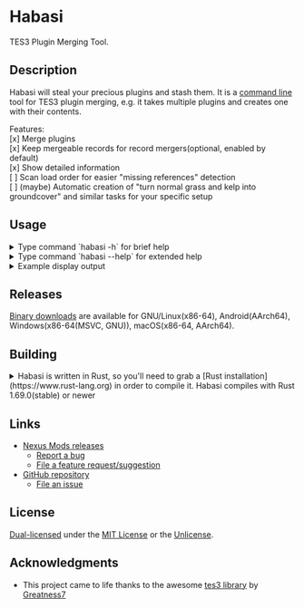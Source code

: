 <!-- markdownlint-disable MD013 -->
<!-- markdownlint-disable MD033 -->

# Habasi

TES3 Plugin Merging Tool.  

## Description

Habasi will steal your precious plugins and stash them. It is a [command line](https://en.wikipedia.org/wiki/Command-line_interface) tool for TES3 plugin merging, e.g. it takes multiple plugins and creates one with their contents.  

Features:  
[x] Merge plugins  
[x] Keep mergeable records for record mergers(optional, enabled by default)  
[x] Show detailed information  
[ ] Scan load order for easier "missing references" detection  
[ ] (maybe) Automatic creation of "turn normal grass and kelp into groundcover" and similar tasks for your specific setup  

## Usage

<details>

<summary>Type command `habasi -h` for brief help</summary>

```text
Habasi - TES3 Plugin Merging Tool

Usage: habasi [OPTIONS]

Options:
  -m, --merge <OUTPUT[, OPTIONS], LIST>...  List(s) of plugins to merge
  -C, --no-compare                          Do not compare output plugin with previous version
  -g, --grass                               Process grass lists(enabled by default)
  -l, --log <PATH>                          Name of the log file
  -L, --no-log                              Do not write log
  -s, --settings <PATH>                     Name of the program settings file
      --settings-write                      Write default program settings file and exit
  -h, --help                                Print help (see more with '--help')
  -V, --version                             Print version

List options:
  -d, --dry-run                   Do not write output plugin(s)
  -M, --mode <MODE>               How to process possibly mergeable records
  -B, --base-dir <base_dir:PATH>  Base directory for plugin lists
  -I, --no-ignore-errors          Do not ignore non-important errors
  -S, --strip-masters             Strip masters when possible
  -R, --reindex                   Reindex references twice
  -D, --debug                     Debug

Display output:
  -v, --verbose...             Show more information
  -q, --quiet                  Do not show anything
  -a, --show-all-missing-refs  Show all missing references

```

</details>
<details>

<summary>Type command `habasi --help` for extended help</summary>

```text
Habasi - TES3 Plugin Merging Tool

Author: alvazir
License: Unlicense OR MIT
GitHub: https://github.com/alvazir/habasi
Nexus Mods: https://www.nexusmods.com/morrowind/mods/53002

Usage: habasi [OPTIONS]

Options:
  -m, --merge <OUTPUT[, OPTIONS], LIST>...
          List(s) of plugins to merge. This option is handy for one-shot merges. Settings file should be more convenient for "permanent" or
          longer lists , see --settings.

          Each list is a double-quoted(*) string that consists of output plugin name, optional list options("replace" in second example) and
          comma-separated list of plugins to merge. Ouput plugin's name should come first. Examples:
            "MergedGhostRevenge.esp, GhostRevenge.ESP, GhostRevenge_TR1912.esp"
            "MergedPlugin01.esp, replace, Frozen in Time.esp, The Minotaurs Ring.esp, Cure all the Kwama Queens.ESP"

          May be repeated. May take either one or multiple comma-separated lists(no space after comma). Following examples are identical:
            -m "MergedGhostRevenge.esp, GhostRevenge.ESP, GhostRevenge_TR1912.esp" -m "MergedPlugin01.esp, replace, Frozen in Time.esp, The
            Minotaurs Ring.esp, Cure all the Kwama Queens.ESP"
            --merge "MergedGhostRevenge.esp, GhostRevenge.ESP, GhostRevenge_TR1912.esp","MergedPlugin01.esp, replace, Frozen in Time.esp, The
            Minotaurs Ring.esp, Cure all the Kwama Queens.ESP"

          List options may be set globally and per each list. List specific options override global options. See each of the list options
          details in corresponding help sections.

          (*) Windows-style paths with backslash symbol '\' require special care. You may:
            - Replace backslash with slash, e.g. '\' => '/'
            - Prepend backslash with another slash(so-called escaping), e.g. '\' => '\\'
            - Enclose string into single quotes instead of double quotes. If path contains single quote itself, then enclose string into triple
            single quotes
            Examples:
              - "D:/Data Files" = "D:\\Data Files" = 'D:\Data Files' = '''D:\Data Files'''
              - "C:/mods/mod with quote'.esp" = "C:\\mods\\mod with quote'.esp" = '''C:\mods\mod with quote'.esp'''

  -C, --no-compare
          Do not compare output plugin with previous version if it exists.

          By default program doesn't overwrite previous version of output plugin if it's not changed. Disabling comparison would slightly
          improve processing time.

  -g, --grass
          Process grass lists(enabled by default).

          Grass rarely changes and it's processing may take more time then other plugins combined due to the size. Consider setting this option
          to "false" in settings file and then use this flag sometimes.

  -l, --log <PATH>
          Name of the log file. May be provided as a path. Non-existent directories will be created.

          Log contains display output of the program as if it was run with maximum verboseness. It is enabled by default, use --no-log to
          disable.

          Default value: "<program_name>.log"(file will be created in program directory).

  -L, --no-log
          Do not write log

  -s, --settings <PATH>
          Name of the program settings file. May be provided as a path. Non-existent directories will be created. Extension will be replaced
          with ".toml".

          Default value: "<program_name>.toml"(file will be created in program directory).

      --settings-write
          Write default program settings file and exit.

          Use this option if you keep using the same arguments. Modify default settings to suit your needs.

          File will be created in program directory with name "<program_name>.toml" by default. Use --settings to provide another path. Keep in
          mind that non-default settings file path should be explicitly provided every time you want to use it.

          This flag conflicts with everything except --settings, --log, --no-log.

  -h, --help
          Print help (see a summary with '-h')

  -V, --version
          Print version

List options:
  -d, --dry-run
          Do not write output plugin(s).

          Corresponding per list options: "dry_run", "no_dry_run".

  -M, --mode <MODE>
          Mode defines how to process possibly mergeable record. Available modes are:

            "keep"
              - All possibly mergeable records are stacked in the output plugin, so that record merging utilities(TES3Merge, Delta Plugin,
              Merged Lands etc) would be able to do their work as if plugins were not merged together. Nothing would break if you don't use any
              record merging utilities at all.

            "keep_without_lands"
              - Same as "keep", but LAND records(landscape) would simply be replaced. You may use this mode if you don't intend to use "Merged
              Lands".

            "replace"
              - All records are replaced(hence no records to merge, that's how Morrowind works with records), except leveled lists. Leveled list
              merging utilities(tes3cmd, OMWLLF, Jobasha, TES3Merge, Delta Plugin etc) would be able to do their work as if plugins were not
              merged together. You may use this mode if you don't merge any records except leveled lists. Engine processes merged plugins of
              "keep" and "replace" modes exactly the same, but "replace" produces slightly smaller results.

            "complete_replace"
              - Same as replace, but leveled lists are replaced too. You may use this mode if you don't merge anything. I'd only recommend this
              mode for minimalistic mode setups, but why'd you need plugin merger then?

            "grass"
              - Same as replace, but designed for grass. Allows excluding instances that you don't like. By default it excludes "UNKNOWN GRASS"
              records from Remiros' Groundcover. Check "grass_filter" option in settings file if you want to exclude anything else(i.e.
              mushrooms).

          Default value: "keep".

  -B, --base-dir <base_dir:PATH>
          Base directory for plugin lists.

          By default program uses current directory("base_dir:off") as a base for plugin's relative paths. Plugin's absolute paths obviously
          ignore this option.

          Example:
            -m "BTBGIsation - Custom Merged.esp, base_dir:mods/Patches/BTBGIsation/03 Modular - Secondary, BTBGIsation - Magical Missions.esp,
            BTBGIsation - Weapons Expansion Morrowind.esp"

          Default value: "base_dir:off".

  -I, --no-ignore-errors
          Do not ignore non-important errors.

          By default program ignores external references that are missing in master, mimicing game engines behaviour. Those references are
          simply not placed into the output plugin.

          Corresponding per list options: "no_ignore_errors", "ignore_errors".

  -S, --strip-masters
          Strip masters when possible.

          Master-file subrecords are placed into the output plugin's header. They are not strictly required for some plugins, e.g. grass plugins
          or any other plugin that doesn't have external cell references. Program would strip master subrecords when enabled. It's all or
          nothing operation. One or more of external cell references would result in keeping all the master subrecords.

          Corresponding per list options: "strip_masters", "no_strip_masters".

  -R, --reindex
          Reindex references twice.

          References are numbered as they appear by default. Cells would contain non-continious ranges of reference ids as a result. Use this
          option to reindex references again at the expense of additional processing time(up to 30%). This option doesn't change anything
          gameplay wise, it only makes output plugin internally look like it was produced by TES-CS.

          Corresponding per list options: "reindex", "no_reindex".

  -D, --debug
          All versions of record would be placed into the output plugin. May be useful for investigating record mutations.

          Corresponding per list options: "debug", "no_debug".

Display output:
  -v, --verbose...
          Show more information. May be provided multiple times for extra effect:

            -v: Show list options, total stats per list, "references reindexed" and "master subrecords stripped" messages.

            -vv: Show detailed total stats, ignored reference errors, "processing plugin" messages.

            -vvv: Show detailed list stats.

          This flag conflicts with --quiet.

  -q, --quiet
          Do not show anything.

          This flag conflicts with --verbose.

  -a, --show-all-missing-refs
          Show all missing references.

          By default only first missing reference per cell is logged to prevent noise.

Notes:
  - Display/log output looks better with monospaced font.
  - Don't clean the output plugin. It's not designed to be cleaned.
  - Cell references added by merged plugins(unlike external references coming from masters) are reindexed, so starting new game is required to
  use such merged plugins. Similar message is displayed for every written output plugin that contains internal non-external references.

```

</details>
<details>

<summary>Example display output</summary>

```text
$ ./habasi
Log is being written into "/home/alvazir/__OMW/habasi.log"
Output plugin "mods/Patches/Habasi/0/united/United-GRS.esp" was written
Output plugin "mods/Patches/Habasi/0/united/United-100.esp" was written. It contains reindexed references most likely, so new game is recommended.
Output plugin "mods/Patches/Habasi/0/united/United-200.esp" was written. It contains reindexed references most likely, so new game is recommended.
Output plugin "mods/Patches/Habasi/0/united/United-700.esp" was written. It contains reindexed references most likely, so new game is recommended.
Combined plugin lists stats:
  input(625 plugins): 219277 processed, 5111 removed(dup), 6307 merged, 1718 replaced, 7923 instances filtered(grass)
  output(4 plugins): 208570 total, 206141 unique, 2237 mergeable(unique), 2429 mergeable(total), 5.413s duration

```

</details>

## Releases

[Binary downloads](https://www.nexusmods.com/morrowind/mods/53002) are available for GNU/Linux(x86-64), Android(AArch64), Windows(x86-64(MSVC, GNU)), macOS(x86-64, AArch64).

## Building

<details>

<summary>Habasi is written in Rust, so you'll need to grab a [Rust installation](https://www.rust-lang.org) in order to compile it. Habasi compiles with Rust 1.69.0(stable) or newer</summary>

```shell
git clone https://github.com/alvazir/habasi
cd habasi
cargo build --release
./target/release/habasi --version
```

</details>

## Links

* [Nexus Mods releases](https://www.nexusmods.com/morrowind/mods/53002)  
  * [Report a bug](https://www.nexusmods.com/morrowind/mods/53002/?tab=bugs)  
  * [File a feature request/suggestion](https://www.nexusmods.com/morrowind/mods/53002/?tab=posts)  
* [GitHub repository](https://github.com/alvazir/habasi)  
  * [File an issue](https://github.com/alvazir/habasi/issues)  

## License

[Dual-licensed](COPYING) under the [MIT License](LICENSE-MIT) or the [Unlicense](UNLICENSE).  

## Acknowledgments

* This project came to life thanks to the awesome [tes3 library](https://github.com/Greatness7/tes3) by [Greatness7](https://github.com/Greatness7)  
